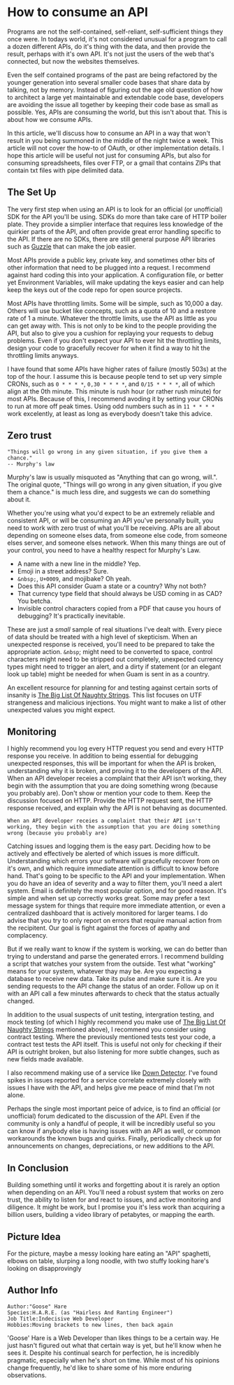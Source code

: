 # How to consume an API

Programs are not the self-contained, self-reliant, self-sufficient things they once were. In todays world, it's not considered unusual for a program to call a dozen different APIs, do it's thing with the data, and then provide the result, perhaps with it's own API. It's not just the users of the web that's connected, but now the websites themselves.

Even the self contained programs of the past are being refactored by the younger generation into several smaller code bases that share data by talking, not by memory. Instead of figuring out the age old question of how to architect a large yet maintainable and extendable code base, developers are avoiding the issue all together by keeping their code base as small as possible. Yes, APIs are consuming the world, but this isn't about that. This is about how we consume APIs.

In this article, we'll discuss how to consume an API in a way that won't result in you being summoned in the middle of the night twice a week. This article will not cover the how-to of OAuth, or other implementation details. I hope this article will be useful not just for consuming APIs, but also for consuming spreadsheets, files over FTP, or a gmail that contains ZIPs that contain txt files with pipe delimited data.

## The Set Up

The very first step when using an API is to look for an official (or unofficial) SDK for the API you'll be using. SDKs do more than take care of HTTP boiler plate. They provide a simplier interface that requires less knowledge of the quirkier parts of the API, and often provide great error handling specific to the API. If there are no SDKs, there are still general purpose API libraries such as [Guzzle](http://docs.guzzlephp.org/en/stable/) that can make the job easier.

Most APIs provide a public key, private key, and sometimes other bits of other information that need to be plugged into a request. I recommend against hard coding this into your application. A configuration file, or better yet Environment Variables, will make updating the keys easier and can help keep the keys out of the code repo for open source projects.

Most APIs have throttling limits. Some will be simple, such as 10,000 a day. Others will use bucket like concepts, such as a quota of 10 and a restore rate of 1 a minute. Whatever the throttle limits, use the API as little as you can get away with. This is not only to be kind to the people providing the API, but also to give you a cushion for replaying your requests to debug problems. Even if you don't expect your API to ever hit the throttling limits, design your code to gracefully recover for when it find a way to hit the throttling limits anyways.

I have found that some APIs have higher rates of failure (mostly 503s) at the top of the hour. I assume this is because people tend to set up very simple CRONs, such as `0 * * * *`, `0,30 * * * *`, and `0/15 * * * *`, all of which align at the 0th minute. This minute is rush hour (or rather rush minute) for most APIs. Because of this, I recommend avoding it by setting your CRONs to run at more off peak times. Using odd numbers such as in `11 * * * *` work excelently, at least as long as everybody doesn't take this advice.

## Zero trust

    "Things will go wrong in any given situation, if you give them a chance."
    -- Murphy's law

Murphy's law is usually misquoted as "Anything that can go wrong, will.". The original quote, "Things will go wrong in any given situation, if you give them a chance." is much less dire, and suggests we can do something about it.

Whether you're using what you'd expect to be an extremely reliable and consistent API, or will be consuming an API you've personally built, you need to work with zero trust of what you'll be receiving. APIs are all about depending on someone elses data, from someone else code, from someone elses server, and someone elses network. When this many things are out of your control, you need to have a healthy respect for Murphy's Law.

* A name with a new line in the middle? Yep.
* Emoji in a street address? Sure.
* `&nbsp;`, `U+0009`, and mojibake? Oh yeah.
* Does this API consider Guam a state or a country? Why not both?
* That currency type field that should always be USD coming in as CAD? You betcha.
* Invisible control characters copied from a PDF that cause you hours of debugging? It's practically inevitable.

These are just a _small_ sample of real situations I've dealt with. Every piece of data should be treated with a high level of skepticism. When an unexpected response is received, you'll need to be prepared to take the appropriate action. `&nbsp`; might need to be converted to space, control characters might need to be stripped out completely, unexpected currency types might need to trigger an alert, and a dirty if statement (or an elegant look up table) might be needed for when Guam is sent in as a country.

An excellent resource for planning for and testing against certain sorts of insanity is [The Big List Of Naughty Strings](https://github.com/minimaxir/big-list-of-naughty-strings). This list focuses on UTF strangeness and malicious injections. You might want to make a list of other unexpected values you might expect.

## Monitoring

I highly recommend you log every HTTP request you send and every HTTP response you receive. In addition to being essential for debugging unexpected responses, this will be important for when the API is broken, understanding why it is broken, and proving it to the developers of the API. When an API developer receies a complaint that their API isn't working, they begin with the assumption that you are doing something wrong (because you probably are). Don't show or mention your code to them. Keep the discussion focused on HTTP. Provide the HTTP request sent, the HTTP response received, and explain why the API is not behaving as documented.

    When an API developer receies a complaint that their API isn't working, they begin with the assumption that you are doing something wrong (because you probably are)

Catching issues and logging them is the easy part. Deciding how to be actively and effectively be alerted of which issues is more difficult. Understanding which errors your software will gracefully recover from on it's own, and which require immediate attention is difficult to know before hand. That's going to be specific to the API and your implementation. When you do have an idea of severity and a way to filter them, you'll need a alert system. Email is definitely the most popular option, and for good reason. It's simple and when set up correctly works great. Some may prefer a text message system for things that require more immediate attention, or even a centralized dashboard that is actively monitored for larger teams. I do advise that you try to only report on errors that require manual action from the recipitent. Our goal is fight against the forces of apathy and complacency.

But if we really want to know if the system is working, we can do better than trying to understand and parse the generated errors. I recommend building a script that watches your system from the outside. Test what "working" means for your system, whatever thay may be. Are you expecting a database to receive new data. Take its pulse and make sure it is. Are you sending requests to the API change the status of an order. Follow up on it with an API call a few minutes afterwards to check that the status actually changed.

In addition to the usual suspects of unit testing, intergration testing, and mock testing (of which I highly recommend you make use of [The Big List Of Naughty Strings](https://github.com/minimaxir/big-list-of-naughty-strings) mentioned above), I recommend you consider using contract testing. Where the previously mentioned tests test your code, a contract test tests the API itself. This is useful not only for checking if their API is outright broken, but also listening for more subtle changes, such as new fields made available.

I also recommend making use of a service like [Down Detector](https://downdetector.com/). I've found spikes in issues reported for a service correlate extremely closely with issues I have with the API, and helps give me peace of mind that I'm not alone.

Perhaps the single most important peice of advice, is to find an official (or unofficial) forum dedicated to the discussion of the API. Even if the community is only a handful of people, it will be incredibly useful so you can know if anybody else is having issues with an API as well, or common workarounds the known bugs and quirks. Finally, periodically check up for announcements on changes, depreciations, or new additions to the API.

## In Conclusion

Building something until it works and forgetting about it is rarely an option when depending on an API. You'll need a robust system that works on zero trust, the ability to listen for and react to issues, and active monitoring and diligence. It might be work, but I promise you it's less work than acquiring a billion users, building a video library of petabytes, or mapping the earth.

## Picture Idea

For the picture, maybe a messy looking hare eating an "API" spaghetti, elbows on table, slurping a long noodle, with two stuffy looking hare's looking on disapprovingly

## Author Info

    Author:"Goose" Hare
    Species:H.A.R.E. (as "Hairless And Ranting Engineer")
    Job Title:Indecisive Web Developer
    Hobbies:Moving brackets to new lines, then back again

'Goose' Hare is a Web Developer than likes things to be a certain way. He just hasn't figured out what that certain way is yet, but he'll know when he sees it. Despite his continual search for perfection, he is incredibly pragmatic, especially when he's short on time. While most of his opinions change frequently, he'd like to share some of his more enduring observations.
